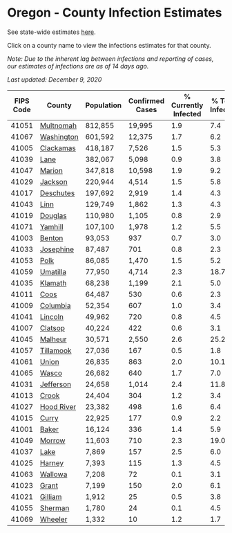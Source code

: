 # Oregon - County Infection Estimates

See state-wide estimates [here](/infections/us-or).

Click on a county name to view the infections estimates for that county.

*Note: Due to the inherent lag between infections and reporting of cases, our estimates of infections are as of 14 days ago.*

*Last updated: December 9, 2020*

|   FIPS Code |                   County |   Population |   Confirmed Cases |   % Currently Infected |   % Total Infected |
|-------------|--------------------------|--------------|-------------------|------------------------|--------------------|
|       41051 |   [Multnomah](multnomah) |      812,855 |            19,995 |                    1.9 |                7.4 |
|       41067 | [Washington](washington) |      601,592 |            12,375 |                    1.7 |                6.2 |
|       41005 |   [Clackamas](clackamas) |      418,187 |             7,526 |                    1.5 |                5.3 |
|       41039 |             [Lane](lane) |      382,067 |             5,098 |                    0.9 |                3.8 |
|       41047 |         [Marion](marion) |      347,818 |            10,598 |                    1.9 |                9.2 |
|       41029 |       [Jackson](jackson) |      220,944 |             4,514 |                    1.5 |                5.8 |
|       41017 |   [Deschutes](deschutes) |      197,692 |             2,919 |                    1.4 |                4.3 |
|       41043 |             [Linn](linn) |      129,749 |             1,862 |                    1.3 |                4.3 |
|       41019 |       [Douglas](douglas) |      110,980 |             1,105 |                    0.8 |                2.9 |
|       41071 |       [Yamhill](yamhill) |      107,100 |             1,978 |                    1.2 |                5.5 |
|       41003 |         [Benton](benton) |       93,053 |               937 |                    0.7 |                3.0 |
|       41033 |   [Josephine](josephine) |       87,487 |               701 |                    0.8 |                2.3 |
|       41053 |             [Polk](polk) |       86,085 |             1,470 |                    1.5 |                5.2 |
|       41059 |     [Umatilla](umatilla) |       77,950 |             4,714 |                    2.3 |               18.7 |
|       41035 |       [Klamath](klamath) |       68,238 |             1,199 |                    2.1 |                5.0 |
|       41011 |             [Coos](coos) |       64,487 |               530 |                    0.6 |                2.3 |
|       41009 |     [Columbia](columbia) |       52,354 |               607 |                    1.0 |                3.4 |
|       41041 |       [Lincoln](lincoln) |       49,962 |               720 |                    0.8 |                4.5 |
|       41007 |       [Clatsop](clatsop) |       40,224 |               422 |                    0.6 |                3.1 |
|       41045 |       [Malheur](malheur) |       30,571 |             2,550 |                    2.6 |               25.2 |
|       41057 |   [Tillamook](tillamook) |       27,036 |               167 |                    0.5 |                1.8 |
|       41061 |           [Union](union) |       26,835 |               863 |                    2.0 |               10.1 |
|       41065 |           [Wasco](wasco) |       26,682 |               640 |                    1.7 |                7.0 |
|       41031 |   [Jefferson](jefferson) |       24,658 |             1,014 |                    2.4 |               11.8 |
|       41013 |           [Crook](crook) |       24,404 |               304 |                    1.2 |                3.4 |
|       41027 | [Hood River](hood-river) |       23,382 |               498 |                    1.6 |                6.4 |
|       41015 |           [Curry](curry) |       22,925 |               177 |                    0.9 |                2.2 |
|       41001 |           [Baker](baker) |       16,124 |               336 |                    1.4 |                5.9 |
|       41049 |         [Morrow](morrow) |       11,603 |               710 |                    2.3 |               19.0 |
|       41037 |             [Lake](lake) |        7,869 |               157 |                    2.5 |                6.0 |
|       41025 |         [Harney](harney) |        7,393 |               115 |                    1.3 |                4.5 |
|       41063 |       [Wallowa](wallowa) |        7,208 |                72 |                    0.1 |                3.1 |
|       41023 |           [Grant](grant) |        7,199 |               150 |                    2.0 |                6.1 |
|       41021 |       [Gilliam](gilliam) |        1,912 |                25 |                    0.5 |                3.8 |
|       41055 |       [Sherman](sherman) |        1,780 |                24 |                    0.1 |                4.5 |
|       41069 |       [Wheeler](wheeler) |        1,332 |                10 |                    1.2 |                1.7 |